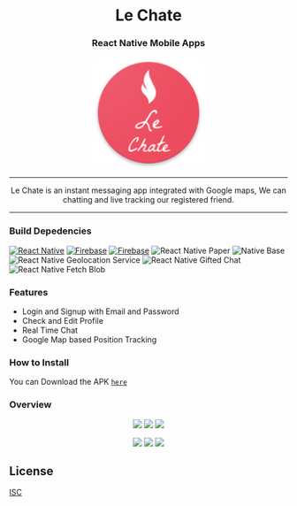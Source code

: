 <h1 align="center">Le Chate</h1>

<h3 align="center">React Native Mobile Apps</h3>

<p align="center">
  <img src="screenshot/ic_launcher.png" width="200"/>
</p>

---

<div style="text-align:center">
Le Chate is an instant messaging app integrated with Google maps, We can chatting and live tracking our registered friend.

</div>

---

### Build Depedencies

[![React Native](https://img.shields.io/badge/react%20native-v0.61.4-blue)](https://facebook.github.io/react-native/)
[![Firebase](https://img.shields.io/badge/firebase-v7.3.0-orange)](https://firebase.google.com/?gclid=EAIaIQobChMI2qeqx_3C4wIVTiUrCh0i0QGfEAAYASAAEgIPNfD_BwE)
[![Firebase](https://img.shields.io/badge/React%20Native%20Maps-0.26.1-green.svg?style=rounded-square)](https://github.com/react-native-community/react-native-maps)
![React Native Paper](https://img.shields.io/badge/react%20native%20paper-3.5.1-blue)
![Native Base](https://img.shields.io/badge/native%20base-2.13.8-red)
![React Native Geolocation Service](https://img.shields.io/badge/react%20native%20geolocation%20service-v3.1.0-brightgreen)
![React Native Gifted Chat](https://img.shields.io/badge/react%20native%20gifted%20chat-v0.11.3-yellowgreen)
![React Native Fetch Blob](https://img.shields.io/badge/rn%20fetch%20blob-v0.12.0-orange)



### Features

- Login and Signup with Email and Password
- Check and Edit Profile
- Real Time Chat
- Google Map based Position Tracking

### How to Install

You can Download the APK [`here`](http://bit.ly/le-chate-app)

### Overview

<p align='center'>
  <span>
      <image width="250" src="screenshot/login.jpg" />
      <image width="250" src="screenshot/register.jpg" />
      <image width="250" src="screenshot/maps.jpg" /> 
  </span>
</p>
<p align='center'>
  <span>
      <image width="250" src="screenshot/chat-list.jpg" />
      <image width="250" src="screenshot/chat.jpg" />
      <image width="250" src="screenshot/profile.jpg" /> 
  </span>
</p>

## License
[ISC](https://en.wikipedia.org/wiki/ISC_license "ISC")

